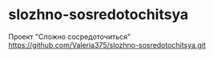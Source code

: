 # slozhno-sosredotochitsya
Проект "Сложно сосредоточиться"
https://github.com/Valeria375/slozhno-sosredotochitsya.git
